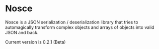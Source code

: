 Nosce
=====

Nosce is a JSON serialization / deserialization library that tries to automagically transform complex objects and arrays of objects into valid JSON and back.

Current version is 0.2.1 (Beta)
